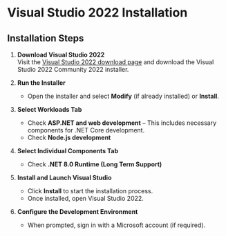 # Visual Studio 2022 Installation

## Installation Steps

1. **Download Visual Studio 2022**  
   Visit the [Visual Studio 2022 download page](https://visualstudio.microsoft.com/vs/) and download the Visual Studio 2022 Community 2022 installer.

2. **Run the Installer**
   - Open the installer and select **Modify** (if already installed) or **Install**.

3. **Select Workloads Tab**
   - Check **ASP.NET and web development** – This includes necessary components for .NET Core development.
   - Check **Node.js development**
   
4. **Select Individual Components Tab**
   - Check **.NET 8.0 Runtime (Long Term Support)**

5. **Install and Launch Visual Studio**
   - Click **Install** to start the installation process.
   - Once installed, open Visual Studio 2022.

6. **Configure the Development Environment**
   - When prompted, sign in with a Microsoft account (if required).